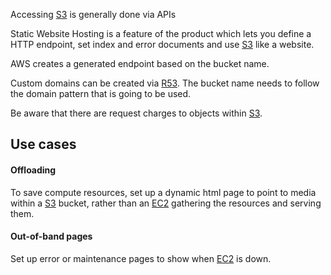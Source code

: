 Accessing [S3](S3.md) is generally done via APIs

Static Website Hosting is a feature of the product which lets you define a HTTP endpoint, set index and error documents and use [S3](S3.md) like a website.

AWS creates a generated endpoint based on the bucket name.

Custom domains can be created via [R53](../../Network/R53/R53.md). The bucket name needs to follow the domain pattern that is going to be used.

Be aware that there are request charges to objects within [S3](S3.md). 
## Use cases

#### Offloading
To save compute resources, set up a dynamic html page to point to media within a [S3](S3.md) bucket, rather than an [EC2](../../Compute/EC2/EC2.md) gathering the resources and serving them.
#### Out-of-band pages
Set up error or maintenance pages to show when [EC2](../../Compute/EC2/EC2.md) is down.